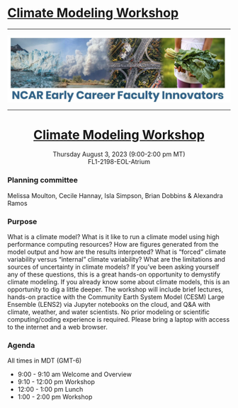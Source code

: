 
# [Climate Modeling Workshop](https://ncar.github.io/CESM-Tutorial-Innovator/README.html)
___
![young_innovator_logo](images/young_innovator_logo.png)
___

# <center>**[Climate Modeling Workshop](https://ncar.github.io/CESM-Tutorial-Innovator/README.html)**</center>
<center>Thursday August 3, 2023 (9:00-2:00 pm MT)</center> 
<center>FL1-2198-EOL-Atrium</center>

### Planning committee
Melissa Moulton, Cecile Hannay, Isla Simpson, Brian Dobbins & Alexandra Ramos


### Purpose
What is a climate model? What is it like to run a climate model using high performance computing resources? How are figures generated from the model output and how are the results interpreted? What is “forced” climate variability versus “internal” climate variability? What are the limitations and sources of uncertainty in climate models? If you’ve been asking yourself any of these questions, this is a great hands-on opportunity to demystify climate modeling. If you already know some about climate models, this is an opportunity to dig a little deeper. The workshop will include brief lectures, hands-on practice with the Community Earth System Model (CESM) Large Ensemble (LENS2) via Jupyter notebooks on the cloud, and Q&A with climate, weather, and water scientists. No prior modeling or scientific computing/coding experience is required. Please bring a laptop with access to the internet and a web browser.

### Agenda

All times in MDT (GMT-6)

- 9:00 - 9:10 am		Welcome and Overview				
- 9:10 - 12:00 pm		Workshop
- 12:00 - 1:00 pm		Lunch
- 1:00 - 2:00 pm		Workshop 	

